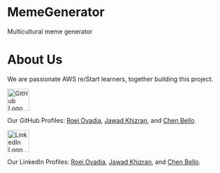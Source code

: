 # MemeGenerator
Multicultural meme generator

# About Us
We are passionate AWS re/Start learners, together building this project.

<img src="https://github.githubassets.com/assets/GitHub-Mark-ea2971cee799.png" alt="GitHub Logo" title="GitHub Logo" width="50"/>

Our GitHub Profiles: [Roei Ovadia](https://github.com/roee4643), [Jawad Khizran](https://github.com/Jawad-Khizran), and [Chen Bello](https://github.com/ChenBello).



<img src="https://content.linkedin.com/content/dam/me/business/en-us/amp/brand-site/v2/bg/LI-Bug.svg.original.svg" alt="LinkedIn Logo" title="LinkedIn Logo" width="50"/>

Our LinkedIn Profiles: [Roei Ovadia](https://www.linkedin.com/in/roei-ovadia-124467288), [Jawad Khizran](https://www.linkedin.com/in/jawad-khizran-94a0432a8), and [Chen Bello](https://www.linkedin.com/in/chen-bello-2253b71b9).
